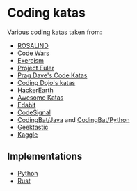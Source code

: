 # Coding katas

Various coding katas taken from: 

- [ROSALIND](https://rosalind.info/problems/list-view/)
- [Code Wars](https://www.codewars.com)
- [Exercism](https://exercism.org)
- [Project Euler](https://projecteuler.net/)
- [Prag Dave's Code Katas](http://codekata.com/)
- [Coding Dojo's katas](https://codingdojo.org/kata/)
- [HackerEarth](https://www.hackerearth.com)
- [Awesome Katas](https://github.com/gamontal/awesome-katas)
- [Edabit](https://edabit.com)
- [CodeSignal](https://www.codesignal.com/)
- [CodingBat/Java](https://codingbat.com/java) and [CodingBat/Python](https://codingbat.com/python)
- [Geektastic](https://www.geektastic.com)
- [Kaggle](https://www.kaggle.com/learn)


## Implementations

- [Python](./python/katas/)
- [Rust](./rust/katas/)


